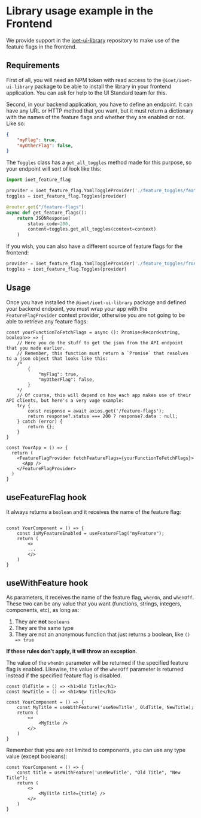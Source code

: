 # Library usage example in the Frontend

We provide support in the [ioet-ui-library](https://github.com/ioet/ioet-ui-library) repository to make use of the feature flags in the frontend.


## Requirements
First of all, you will need an NPM token with read access to the `@ioet/ioet-ui-library` package to be able to install the library in your frontend application.
You can ask for help to the UI Standard team for this.

Second, in your backend application, you have to define an endpoint. It can have any URL or HTTP method that you want, but it must return a dictionary with the names of the feature flags and whether they are enabled or not. Like so:
```json
{
    "myFlag": true,
    "myOtherFlag": false,
}
```

The `Toggles` class has a `get_all_toggles` method made for this purpose, so your endpoint will sort of look like this:

```python
import ioet_feature_flag

provider = ioet_feature_flag.YamlToggleProvider('./feature_toggles/feature-toggles.yaml')
toggles = ioet_feature_flag.Toggles(provider)

@router.get("/feature-flags")
async def get_feature_flags():
    return JSONResponse(
        status_code=200,
        content=toggles.get_all_toggles(context=context)
    )
```

If you wish, you can also have a different source of feature flags for the frontend:

```python
provider = ioet_feature_flag.YamlToggleProvider('./feature_toggles/frontend-feature-toggles.yaml')
toggles = ioet_feature_flag.Toggles(provider)
```

## Usage

Once you have installed the `@ioet/ioet-ui-library` package and defined your backend endpoint, you must wrap your app with the `FeatureFlagProvider` context provider, otherwise you are not going to be able to retrieve any feature flags:

```tsx
const yourFunctionToFetchFlags = async (): Promise<Record<string, boolean>> => {
    // Here you do the stuff to get the json from the API endpoint that you made earlier.
    // Remember, this function must return a `Promise` that resolves to a json object that looks like this:
    /*
        {
            "myFlag": true,
            "myOtherFlag": false,
        }
    */
    // Of course, this will depend on how each app makes use of their API clients, but here's a very vage example:
    try {
        const response = await axios.get('/feature-flags');
        return response?.status === 200 ? response?.data : null;
    } catch (error) {
        return {};
    }
}

const YourApp = () => {
  return (
    <FeatureFlagProvider fetchFeatureFlags={yourFunctionToFetchFlags}>
      <App />
    </FeatureFlagProvider>
  )
}
```


## useFeatureFlag hook

It always returns a `boolean` and it receives the name of the feature flag:

```tsx

const YourComponent = () => {
    const isMyFeatureEnabled = useFeatureFlag("myFeature");
    return (
        <>
        ...
        </>
    )
}

```


## useWithFeature hook

As parameters, it receives the name of the feature flag, `whenOn`, and `whenOff`. These two can be any value that you want (functions, strings, integers, components, etc), as long as:
1. They are **not** `booleans`
2. They are the same type
3. They are not an anonymous function that just returns a boolean, like `() => true`

**If these rules don't apply, it will throw an exception**.

The value of the `whenOn` parameter will be returned if the specified feature flag is enabled.
Likewise, the value of the `whenOff` parameter is returned instead if the specified feature flag is disabled.

```tsx
const OldTitle = () => <h1>Old Title</h1>
const NewTitle = () => <h1>New Title</h1>

const YourComponent = () => {
    const MyTitle = useWithFeature('useNewTitle', OldTitle, NewTitle);
    return (
        <>
            <MyTitle />
        </>
    )
}
```

Remember that you are not limited to components, you can use any type value (except booleans):

```tsx
const YourComponent = () => {
    const title = useWithFeature('useNewTitle', "Old Title", "New Title");
    return (
        <>
            <MyTitle title={title} />
        </>
    )
}
```
